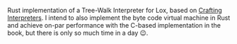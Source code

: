 Rust implementation of a Tree-Walk Interpreter for Lox, based on [Crafting Interpreters](https://craftinginterpreters.com/). I intend to also implement the byte code virtual machine in Rust and achieve on-par performance with the C-based implementation in the book, but there is only so much time in a day 😉.